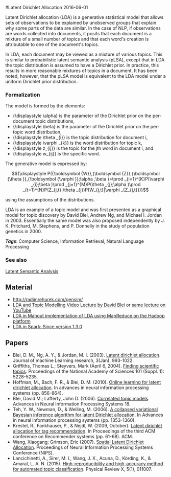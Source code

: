 
#Latent Dirichlet Allocation
2016-06-01

Latent Dirichlet allocation (LDA) is a generative statistical model that allows sets of observations to be explained by unobserved groups that explain why some parts of the data are similar. In the case of NLP, if observations are words collected into documents, it posits that each document is a mixture of a small number of topics and that each word's creation is attributable to one of the document's topics. 

In LDA, each document may be viewed as a mixture of various topics. This is similar to probabilistic latent semantic analysis (pLSA), except that in LDA the topic distribution is assumed to have a Dirichlet prior. In practice, this results in more reasonable mixtures of topics in a document. It has been noted, however, that the pLSA model is equivalent to the LDA model under a uniform Dirichlet prior distribution.

### Formalization
The model is formed by the elements:
* {\displaystyle \alpha} is the parameter of the Dirichlet prior on the per-document topic distributions,
* {\displaystyle \beta} is the parameter of the Dirichlet prior on the per-topic word distribution,
* {\displaystyle \theta _{i}} is the topic distribution for document i,
* {\displaystyle \varphi _{k}} is the word distribution for topic k,
* {\displaystyle z_{ij}} is the topic for the jth word in document i, and
* {\displaystyle w_{ij}} is the specific word.

The generative model is expressed by:

$${\displaystyle P({\boldsymbol {W}},{\boldsymbol {Z}},{\boldsymbol {\theta }},{\boldsymbol {\varphi }};\alpha ,\beta )=\prod _{i=1}^{K}P(\varphi _{i};\beta )\prod _{j=1}^{M}P(\theta _{j};\alpha )\prod _{t=1}^{N}P(Z_{j,t}|\theta _{j})P(W_{j,t}|\varphi _{Z_{j,t}})}$$

using the assumptions of the distributions.

LDA is an example of a topic model and was first presented as a graphical model for topic discovery by David Blei, Andrew Ng, and Michael I. Jordan in 2003. Essentially the same model was also proposed independently by J. K. Pritchard, M. Stephens, and P. Donnelly in the study of population genetics in 2000.

***Tags***: Computer Science, Information Retrieval, Natural Language Processing

### See also
[Latent Semantic Analysis](/latent_semantic_analysis)
## Material
* http://radimrehurek.com/gensim/
* [LDA and Topic Modelling Video Lecture by David Blei](http://videolectures.net/mlss09uk_blei_tm/) or [same lecture on YouTube](https://www.youtube.com/watch?v=DDq3OVp9dNA/)
* [LDA in Mahout implementation of LDA using MapReduce on the Hadoop platform](https://mahout.apache.org/users/clustering/latent-dirichlet-allocation.html)
* [LDA in Spark: Since version 1.3.0](https://spark.apache.org/docs/latest/mllib-clustering.html#latent-dirichlet-allocation-lda)

## Papers
* Blei, D. M., Ng, A. Y., & Jordan, M. I. (2003). [Latent dirichlet allocation](http://www.jmlr.org/papers/v3/blei03a.html). Journal of machine Learning research, 3(Jan), 993-1022.
* Griffiths, Thomas L.; Steyvers, Mark (April 6, 2004). [Finding scientific topics](http://www.pnas.org/content/101/suppl_1/5228.short). Proceedings of the National Academy of Sciences 101 (Suppl. 1): 5228-5235.
* Hoffman, M., Bach, F. R., & Blei, D. M. (2010). [Online learning for latent dirichlet allocation](http://papers.nips.cc/paper/3902-online-learning-for-latentdirichlet-allocation!). In advances in neural information processing systems (pp. 856-864).
* Blei, David M.; Lafferty, John D. (2006). [Correlated topic models](http://galton.uchicago.edu/~lafferty/pdf/ctm.pdf). Advances in Neural Information Processing Systems 18.
* Teh, Y. W., Newman, D., & Welling, M. (2006). [A collapsed variational Bayesian inference algorithm for latent Dirichlet allocation](http://machinelearning.wustl.edu/mlpapers/paper_files/NIPS2006_511.pdf). In Advances in neural information processing systems (pp. 1353-1360).
* Krestel, R., Fankhauser, P., & Nejdl, W. (2009, October). [Latent dirichlet allocation for tag recommendation](https://www.researchgate.net/profile/Ralf_Krestel/publication/221141032_Latent_dirichlet_allocation_for_tag_recommendation/links/02e7e51e42a994f415000000.pdf). In Proceedings of the third ACM conference on Recommender systems (pp. 61-68). ACM.
* Wang, Xiaogang; Grimson, Eric (2007). [Spatial Latent Dirichlet Allocation](http://machinelearning.wustl.edu/mlpapers/paper_files/NIPS2007_102.pdf). Proceedings of Neural Information Processing Systems Conference (NIPS).
* Lancichinetti, A., Sirer, M. I., Wang, J. X., Acuna, D., Körding, K., & Amaral, L. A. N. (2015). [High-reproducibility and high-accuracy method for automated topic classification](http://link.aps.org/pdf/10.1103/PhysRevX.5.011007). Physical Review X, 5(1), 011007.


